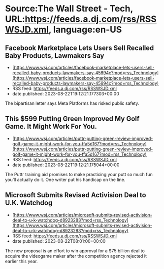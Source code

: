 # Source:The Wall Street - Tech, URL:https://feeds.a.dj.com/rss/RSSWSJD.xml, language:en-US

## Facebook Marketplace Lets Users Sell Recalled Baby Products, Lawmakers Say
 - [https://www.wsj.com/articles/facebook-marketplace-lets-users-sell-recalled-baby-products-lawmakers-say-45694c?mod=rss_Technology](https://www.wsj.com/articles/facebook-marketplace-lets-users-sell-recalled-baby-products-lawmakers-say-45694c?mod=rss_Technology)
 - RSS feed: https://feeds.a.dj.com/rss/RSSWSJD.xml
 - date published: 2023-08-22T19:12:21.177303+00:00

The bipartisan letter says Meta Platforms has risked public safety.

## This $599 Putting Green Improved My Golf Game. It Might Work For You.
 - [https://www.wsj.com/articles/puttr-putting-green-review-improved-golf-game-it-might-work-for-you-ffa5d167?mod=rss_Technology](https://www.wsj.com/articles/puttr-putting-green-review-improved-golf-game-it-might-work-for-you-ffa5d167?mod=rss_Technology)
 - RSS feed: https://feeds.a.dj.com/rss/RSSWSJD.xml
 - date published: 2023-08-22T19:12:21.175044+00:00

The Puttr training aid promises to make practicing your putt so much fun you’ll actually do it. One writer put his handicap on the line.

## Microsoft Submits Revised Activision Deal to U.K. Watchdog
 - [https://www.wsj.com/articles/microsoft-submits-revised-activision-deal-to-u-k-watchdog-d8923283?mod=rss_Technology](https://www.wsj.com/articles/microsoft-submits-revised-activision-deal-to-u-k-watchdog-d8923283?mod=rss_Technology)
 - RSS feed: https://feeds.a.dj.com/rss/RSSWSJD.xml
 - date published: 2023-08-22T08:01:00+00:00

The new proposal is an effort to win approval for a $75 billion deal to acquire the videogame maker after the competition agency rejected it earlier this year.

